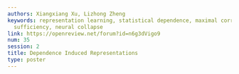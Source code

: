 ```yaml
---
authors: Xiangxiang Xu, Lizhong Zheng
keywords: representation learning, statistical dependence, maximal correlation, minimal
  sufficiency, neural collapse
link: https://openreview.net/forum?id=n6g3dVigo9
num: 35
session: 2
title: Dependence Induced Representations
type: poster
---
```

